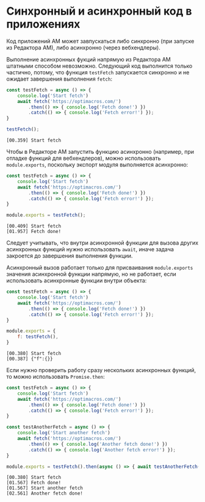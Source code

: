 # Синхронный и асинхронный код в приложениях

Код приложений АМ может завпускаться либо синхронно (при запуске из Редактора АМ), либо асинхронно (через вебхендлеры).

<!-- #TODO: ## Добавить информацию или ссылку на описание задач АМ -->

Выполнение асинхронных фукций напрямую из Редактора АМ штатными способом невозможно. Следующий код выполнится только частично, потому, что функция `testFetch` запускается синхронно и не ожидает завершения выполнения `fetch`:

```js
const testFetch = async () => {
    console.log('Start fetch')
    await fetch('https://optimacros.com/')
        .then(() => { console.log('Fetch done!') })
        .catch(() => { console.log('Fetch error!') });
}

testFetch();
```

```shell
[00.359] Start fetch
```

Чтобы в Редакторе АМ запустить функцию асинхронно (например, при отладке функций для вебхендлеров), можно использовать `module.exports`, поскольку экспорт модуля выполняется асинхронно:

```js
const testFetch = async () => {
    console.log('Start fetch')
    await fetch('https://optimacros.com/')
        .then(() => { console.log('Fetch done!') })
        .catch(() => { console.log('Fetch error!') });
}

module.exports = testFetch();
```

```shell
[00.409] Start fetch
[01.957] Fetch done!
```

Следует учитывать, что внутри асинхронной функции для вызова других асинхронных функций нужно использовать `await`, иначе задача закроется до завершения выполнения функции.

Асинхронный вызов работает только для присваивания `module.exports` значения асинхронной функции напрямую, но не работает, если использовать асинхронные функции внутри объекта:

```js
const testFetch = async () => {
    console.log('Start fetch')
    await fetch('https://optimacros.com/')
        .then(() => { console.log('Fetch done!') })
        .catch(() => { console.log('Fetch error!') });
}

module.exports = {
    f: testFetch(),
}
```

```shell
[00.380] Start fetch
[00.387] {"f":{}}
```

Если нужно проверить работу сразу нескольких асинхронных функций, то можно использовать `Promise.then`:

```js
const testFetch = async () => {
    console.log('Start fetch')
    await fetch('https://optimacros.com/')
        .then(() => { console.log('Fetch done!') })
        .catch(() => { console.log('Fetch error!') });
}

const testAnotherFetch = async () => {
    console.log('Start another fetch')
    await fetch('https://optimacros.com/')
        .then(() => { console.log('Another fetch done!') })
        .catch(() => { console.log('Another fetch error!') });
}

module.exports = testFetch().then(async () => { await testAnotherFetch() });
```

```shell
[00.380] Start fetch
[01.567] Fetch done!
[01.567] Start another fetch
[02.561] Another fetch done!
```